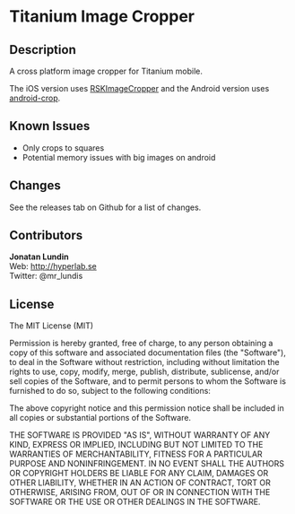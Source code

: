 # Titanium Image Cropper

## Description

A cross platform image cropper for Titanium mobile. 

The iOS version uses [RSKImageCropper](https://github.com/ruslanskorb/RSKImageCropper) and the 
Android version uses [android-crop](https://github.com/jdamcd/android-crop).

## Known Issues

* Only crops to squares
* Potential memory issues with big images on android

## Changes

See the releases tab on Github for a list of changes.

## Contributors

**Jonatan Lundin**  
Web: http://hyperlab.se  
Twitter: @mr_lundis  

## License

The MIT License (MIT)

Permission is hereby granted, free of charge, to any person obtaining a copy of this software and associated documentation files (the "Software"), to deal in the Software without restriction, including without limitation the rights to use, copy, modify, merge, publish, distribute, sublicense, and/or sell copies of the Software, and to permit persons to whom the Software is furnished to do so, subject to the following conditions:

The above copyright notice and this permission notice shall be included in all copies or substantial portions of the Software.

THE SOFTWARE IS PROVIDED "AS IS", WITHOUT WARRANTY OF ANY KIND, EXPRESS OR IMPLIED, INCLUDING BUT NOT LIMITED TO THE WARRANTIES OF MERCHANTABILITY, FITNESS FOR A PARTICULAR PURPOSE AND NONINFRINGEMENT. IN NO EVENT SHALL THE AUTHORS OR COPYRIGHT HOLDERS BE LIABLE FOR ANY CLAIM, DAMAGES OR OTHER LIABILITY, WHETHER IN AN ACTION OF CONTRACT, TORT OR OTHERWISE, ARISING FROM, OUT OF OR IN CONNECTION WITH THE SOFTWARE OR THE USE OR OTHER DEALINGS IN THE SOFTWARE.
